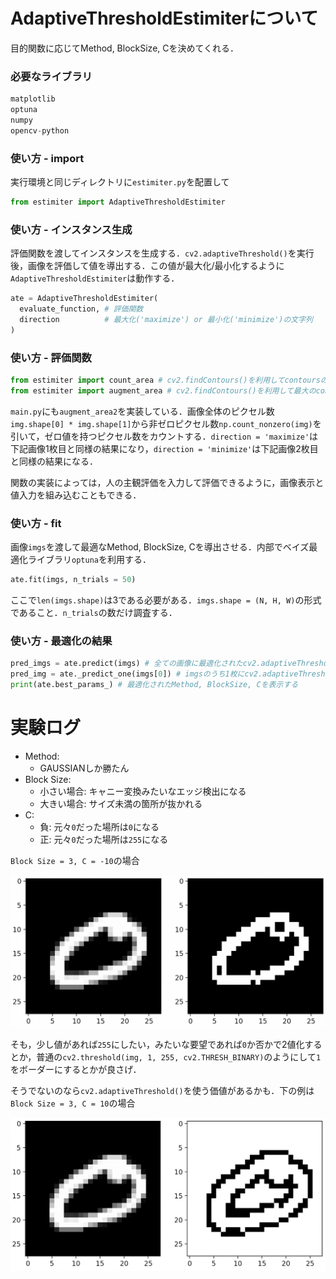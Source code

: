 # AdaptiveThresholdEstimiterについて

目的関数に応じてMethod, BlockSize, Cを決めてくれる．

### 必要なライブラリ

```python
matplotlib
optuna
numpy
opencv-python
```

### 使い方 - import

実行環境と同じディレクトリに`estimiter.py`を配置して

```python
from estimiter import AdaptiveThresholdEstimiter
```

### 使い方 - インスタンス生成

評価関数を渡してインスタンスを生成する．`cv2.adaptiveThreshold()`を実行後，画像を評価して値を導出する．この値が最大化/最小化するように`AdaptiveThresholdEstimiter`は動作する．

```python
ate = AdaptiveThresholdEstimiter(
  evaluate_function, # 評価関数
  direction          # 最大化('maximize') or 最小化('minimize')の文字列
)
```

### 使い方 - 評価関数

```python
from estimiter import count_area # cv2.findContours()を利用してcontoursの個数が小さくなるようにする(direction = 'minimize'にする)
from estimiter import augment_area # cv2.findContours()を利用して最大のcontoursの面積を大きくする(direction = 'maximize'にする)
```

`main.py`にも`augment_area2`を実装している．画像全体のピクセル数`img.shape[0] * img.shape[1]`から非ゼロピクセル数`np.count_nonzero(img)`を引いて，ゼロ値を持つピクセル数をカウントする．`direction = 'maximize'`は下記画像1枚目と同様の結果になり，`direction = 'minimize'`は下記画像2枚目と同様の結果になる．

関数の実装によっては，人の主観評価を入力して評価できるように，画像表示と値入力を組み込むこともできる．

### 使い方 - fit

画像`imgs`を渡して最適なMethod, BlockSize, Cを導出させる．内部でベイズ最適化ライブラリ`optuna`を利用する．

```python
ate.fit(imgs, n_trials = 50)
```

ここで`len(imgs.shape)`は3である必要がある．`imgs.shape = (N, H, W)`の形式であること．`n_trials`の数だけ調査する．

### 使い方 - 最適化の結果

```python
pred_imgs = ate.predict(imgs) # 全ての画像に最適化されたcv2.adaptiveThreshold()を実行する
pred_img = ate._predict_one(imgs[0]) # imgsのうち1枚にcv2.adaptiveThreshold()を実行する
print(ate.best_params_) # 最適化されたMethod, BlockSize, Cを表示する
```

# 実験ログ

* Method:
  * GAUSSIANしか勝たん
* Block Size:
  * 小さい場合: キャニー変換みたいなエッジ検出になる
  * 大きい場合: サイズ未満の箇所が抜かれる
* C:
  * 負: 元々`0`だった場所は`0`になる
  * 正: 元々`0`だった場所は`255`になる

`Block Size = 3, C = -10`の場合

<img src="./log_img/a.png" alt="block_size_3_C_-10" style="zoom:80%;" />

そも，少し値があれば`255`にしたい，みたいな要望であれば`0`か否かで2値化するとか，普通の`cv2.threshold(img, 1, 255, cv2.THRESH_BINARY)`のようにして`1`をボーダーにするとかが良さげ．

そうでないのなら`cv2.adaptiveThreshold()`を使う価値があるかも．下の例は`Block Size = 3, C = 10`の場合

<img src="./log_img/b.png" alt="block_size_3_C_10" style="zoom:80%;" />

## 
